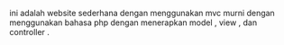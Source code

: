 ini adalah website sederhana dengan menggunakan mvc murni dengan menggunakan bahasa php dengan menerapkan model , view , dan controller .
